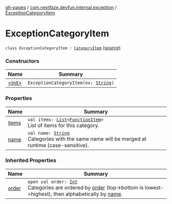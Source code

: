 [gh-pages](../../index.md) / [com.nextfaze.devfun.internal.exception](../index.md) / [ExceptionCategoryItem](./index.md)

# ExceptionCategoryItem

`class ExceptionCategoryItem : `[`CategoryItem`](../../com.nextfaze.devfun.core/-category-item/index.md) [(source)](https://github.com/NextFaze/dev-fun/tree/master/devfun-internal/src/main/java/com/nextfaze/devfun/internal/exception/ExceptionTypes.kt#L28)

### Constructors

| Name | Summary |
|---|---|
| [&lt;init&gt;](-init-.md) | `ExceptionCategoryItem(ex: `[`String`](https://kotlinlang.org/api/latest/jvm/stdlib/kotlin/-string/index.html)`)` |

### Properties

| Name | Summary |
|---|---|
| [items](items.md) | `val items: `[`List`](https://kotlinlang.org/api/latest/jvm/stdlib/kotlin.collections/-list/index.html)`<`[`FunctionItem`](../../com.nextfaze.devfun.core/-function-item/index.md)`>`<br>List of items for this category. |
| [name](name.md) | `val name: `[`String`](https://kotlinlang.org/api/latest/jvm/stdlib/kotlin/-string/index.html)<br>Categories with the same name will be merged at runtime (case-sensitive). |

### Inherited Properties

| Name | Summary |
|---|---|
| [order](../../com.nextfaze.devfun.core/-category-item/order.md) | `open val order: `[`Int`](https://kotlinlang.org/api/latest/jvm/stdlib/kotlin/-int/index.html)<br>Categories are ordered by [order](../../com.nextfaze.devfun.core/-category-item/order.md) (top-&gt;bottom is lowest-&gt;highest), then alphabetically by [name](../../com.nextfaze.devfun.core/-category-item/name.md). |
